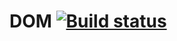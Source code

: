 # DOM [![Build status](https://ci.appveyor.com/api/projects/status/3yedcslnp50200tl?svg=true)](https://ci.appveyor.com/project/MrDmitryVinogradov/ajh-dom)

